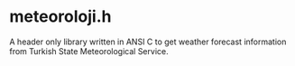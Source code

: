 # meteoroloji.h

A header only library written in ANSI C to get weather forecast information from Turkish State Meteorological Service.

